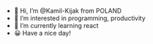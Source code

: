 - 👋 Hi, I’m @Kamil-Kijak from POLAND
- 👀 I’m interested in programming, productivity
- 🌱 I’m currently learning react
- 😀 Have a nice day!
